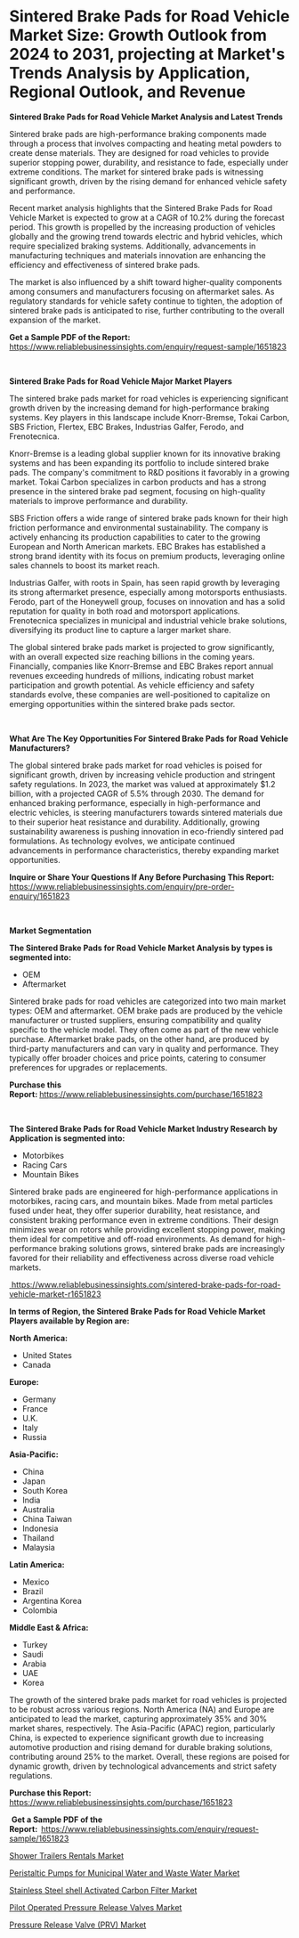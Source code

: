 <p><h1>Sintered Brake Pads for Road Vehicle Market Size: Growth Outlook from 2024 to 2031, projecting at Market's Trends Analysis by Application, Regional Outlook, and Revenue</h1></p><p><strong>Sintered Brake Pads for Road Vehicle Market Analysis and Latest Trends</strong></p>
<p><p>Sintered brake pads are high-performance braking components made through a process that involves compacting and heating metal powders to create dense materials. They are designed for road vehicles to provide superior stopping power, durability, and resistance to fade, especially under extreme conditions. The market for sintered brake pads is witnessing significant growth, driven by the rising demand for enhanced vehicle safety and performance.</p><p>Recent market analysis highlights that the Sintered Brake Pads for Road Vehicle Market is expected to grow at a CAGR of 10.2% during the forecast period. This growth is propelled by the increasing production of vehicles globally and the growing trend towards electric and hybrid vehicles, which require specialized braking systems. Additionally, advancements in manufacturing techniques and materials innovation are enhancing the efficiency and effectiveness of sintered brake pads. </p><p>The market is also influenced by a shift toward higher-quality components among consumers and manufacturers focusing on aftermarket sales. As regulatory standards for vehicle safety continue to tighten, the adoption of sintered brake pads is anticipated to rise, further contributing to the overall expansion of the market.</p></p>
<p><strong>Get a Sample PDF of the Report:&nbsp;</strong> <a href="https://www.reliablebusinessinsights.com/enquiry/request-sample/1651823?utm_campaign=1094&utm_medium=2&utm_source=Github&utm_content=ia&utm_term=08122024&utm_id=sintered-brake-pads-for-road-vehicle">https://www.reliablebusinessinsights.com/enquiry/request-sample/1651823</a></p>
<p>&nbsp;</p>
<p><strong>Sintered Brake Pads for Road Vehicle Major Market Players</strong></p>
<p><p>The sintered brake pads market for road vehicles is experiencing significant growth driven by the increasing demand for high-performance braking systems. Key players in this landscape include Knorr-Bremse, Tokai Carbon, SBS Friction, Flertex, EBC Brakes, Industrias Galfer, Ferodo, and Frenotecnica. </p><p>Knorr-Bremse is a leading global supplier known for its innovative braking systems and has been expanding its portfolio to include sintered brake pads. The company's commitment to R&D positions it favorably in a growing market. Tokai Carbon specializes in carbon products and has a strong presence in the sintered brake pad segment, focusing on high-quality materials to improve performance and durability.</p><p>SBS Friction offers a wide range of sintered brake pads known for their high friction performance and environmental sustainability. The company is actively enhancing its production capabilities to cater to the growing European and North American markets. EBC Brakes has established a strong brand identity with its focus on premium products, leveraging online sales channels to boost its market reach.</p><p>Industrias Galfer, with roots in Spain, has seen rapid growth by leveraging its strong aftermarket presence, especially among motorsports enthusiasts. Ferodo, part of the Honeywell group, focuses on innovation and has a solid reputation for quality in both road and motorsport applications. Frenotecnica specializes in municipal and industrial vehicle brake solutions, diversifying its product line to capture a larger market share.</p><p>The global sintered brake pads market is projected to grow significantly, with an overall expected size reaching billions in the coming years. Financially, companies like Knorr-Bremse and EBC Brakes report annual revenues exceeding hundreds of millions, indicating robust market participation and growth potential. As vehicle efficiency and safety standards evolve, these companies are well-positioned to capitalize on emerging opportunities within the sintered brake pads sector.</p></p>
<p>&nbsp;</p>
<p><strong>What Are The Key Opportunities For Sintered Brake Pads for Road Vehicle Manufacturers?</strong></p>
<p><p>The global sintered brake pads market for road vehicles is poised for significant growth, driven by increasing vehicle production and stringent safety regulations. In 2023, the market was valued at approximately $1.2 billion, with a projected CAGR of 5.5% through 2030. The demand for enhanced braking performance, especially in high-performance and electric vehicles, is steering manufacturers towards sintered materials due to their superior heat resistance and durability. Additionally, growing sustainability awareness is pushing innovation in eco-friendly sintered pad formulations. As technology evolves, we anticipate continued advancements in performance characteristics, thereby expanding market opportunities.</p></p>
<p><strong>Inquire or Share Your Questions If Any Before Purchasing This Report:</strong> <a href="https://www.reliablebusinessinsights.com/enquiry/pre-order-enquiry/1651823?utm_campaign=1094&utm_medium=2&utm_source=Github&utm_content=ia&utm_term=08122024&utm_id=sintered-brake-pads-for-road-vehicle">https://www.reliablebusinessinsights.com/enquiry/pre-order-enquiry/1651823</a></p>
<p>&nbsp;</p>
<p><strong>Market Segmentation</strong></p>
<p><strong>The Sintered Brake Pads for Road Vehicle Market Analysis by types is segmented into:</strong></p>
<p><ul><li>OEM</li><li>Aftermarket</li></ul></p>
<p><p>Sintered brake pads for road vehicles are categorized into two main market types: OEM and aftermarket. OEM brake pads are produced by the vehicle manufacturer or trusted suppliers, ensuring compatibility and quality specific to the vehicle model. They often come as part of the new vehicle purchase. Aftermarket brake pads, on the other hand, are produced by third-party manufacturers and can vary in quality and performance. They typically offer broader choices and price points, catering to consumer preferences for upgrades or replacements.</p></p>
<p><strong>Purchase this Report:&nbsp;</strong><a href="https://www.reliablebusinessinsights.com/purchase/1651823?utm_campaign=1094&utm_medium=2&utm_source=Github&utm_content=ia&utm_term=08122024&utm_id=sintered-brake-pads-for-road-vehicle">https://www.reliablebusinessinsights.com/purchase/1651823</a></p>
<p>&nbsp;</p>
<p><strong>The Sintered Brake Pads for Road Vehicle Market Industry Research by Application is segmented into:</strong></p>
<p><ul><li>Motorbikes</li><li>Racing Cars</li><li>Mountain Bikes</li></ul></p>
<p><p>Sintered brake pads are engineered for high-performance applications in motorbikes, racing cars, and mountain bikes. Made from metal particles fused under heat, they offer superior durability, heat resistance, and consistent braking performance even in extreme conditions. Their design minimizes wear on rotors while providing excellent stopping power, making them ideal for competitive and off-road environments. As demand for high-performance braking solutions grows, sintered brake pads are increasingly favored for their reliability and effectiveness across diverse road vehicle markets.</p></p>
<p><a href="https://www.reliablebusinessinsights.com/sintered-brake-pads-for-road-vehicle-market-r1651823?utm_campaign=1094&utm_medium=2&utm_source=Github&utm_content=ia&utm_term=08122024&utm_id=sintered-brake-pads-for-road-vehicle">&nbsp;https://www.reliablebusinessinsights.com/sintered-brake-pads-for-road-vehicle-market-r1651823</a></p>
<p><strong>In terms of Region, the Sintered Brake Pads for Road Vehicle Market Players available by Region are:</strong></p>
<p>
    <p> <strong> North America: </strong>
        <ul>
            <li>United States</li>
            <li>Canada</li>
        </ul>
        </p> 
    <p> <strong> Europe: </strong>
        <ul>
            <li>Germany</li>
            <li>France</li>
            <li>U.K.</li>
            <li>Italy</li>
            <li>Russia</li>
        </ul>
        </p> 
    <p> <strong> Asia-Pacific: </strong>
        <ul>
            <li>China</li>
            <li>Japan</li>
            <li>South Korea</li>
            <li>India</li>
            <li>Australia</li>
            <li>China Taiwan</li>
            <li>Indonesia</li>
            <li>Thailand</li>
            <li>Malaysia</li>
        </ul>
        </p> 
    <p> <strong> Latin America: </strong>
        <ul>
            <li>Mexico</li>
            <li>Brazil</li>
            <li>Argentina Korea</li>
            <li>Colombia</li>
        </ul>
        </p> 
    <p> <strong> Middle East & Africa: </strong>
        <ul>
            <li>Turkey</li>
            <li>Saudi</li>
            <li>Arabia</li>
            <li>UAE</li>
            <li>Korea</li>
        </ul>
    </p>
    </p>
<p><p>The growth of the sintered brake pads market for road vehicles is projected to be robust across various regions. North America (NA) and Europe are anticipated to lead the market, capturing approximately 35% and 30% market shares, respectively. The Asia-Pacific (APAC) region, particularly China, is expected to experience significant growth due to increasing automotive production and rising demand for durable braking solutions, contributing around 25% to the market. Overall, these regions are poised for dynamic growth, driven by technological advancements and strict safety regulations.</p></p>
<p><strong>Purchase this Report: </strong><a href="https://www.reliablebusinessinsights.com/purchase/1651823?utm_campaign=1094&utm_medium=2&utm_source=Github&utm_content=ia&utm_term=08122024&utm_id=sintered-brake-pads-for-road-vehicle">https://www.reliablebusinessinsights.com/purchase/1651823</a></p>
<p>&nbsp;<strong>Get a Sample PDF of the Report:&nbsp;&nbsp;</strong><a href="https://www.reliablebusinessinsights.com/enquiry/request-sample/1651823?utm_campaign=1094&utm_medium=2&utm_source=Github&utm_content=ia&utm_term=08122024&utm_id=sintered-brake-pads-for-road-vehicle">https://www.reliablebusinessinsights.com/enquiry/request-sample/1651823</a></p>
<p><strong></strong></p>
<p><p><a href="https://github.com/LilianFaulkner65/Market-Research-Report-List-1/blob/main/shower-trailers-rentals-market.md?utm_campaign=1094&utm_medium=2&utm_source=Github&utm_content=ia&utm_term=08122024&utm_id=sintered-brake-pads-for-road-vehicle">Shower Trailers Rentals Market</a></p><p><a href="https://github.com/rileymgdorcas/Market-Research-Report-List-1/blob/main/peristaltic-pumps-for-municipal-water-and-waste-water-market.md?utm_campaign=1094&utm_medium=2&utm_source=Github&utm_content=ia&utm_term=08122024&utm_id=sintered-brake-pads-for-road-vehicle">Peristaltic Pumps for Municipal Water and Waste Water Market</a></p><p><a href="https://www.linkedin.com/pulse/stainless-steel-shell-activated-carbon-filter-market-analysis-lkvkc?utm_campaign=1094&utm_medium=2&utm_source=Github&utm_content=ia&utm_term=08122024&utm_id=sintered-brake-pads-for-road-vehicle">Stainless Steel shell Activated Carbon Filter Market</a></p><p><a href="https://www.linkedin.com/pulse/pilot-operated-pressure-release-valves-market-analysis-report-18vuc?utm_campaign=1094&utm_medium=2&utm_source=Github&utm_content=ia&utm_term=08122024&utm_id=sintered-brake-pads-for-road-vehicle">Pilot Operated Pressure Release Valves Market</a></p><p><a href="https://www.linkedin.com/pulse/providing-both-historical-trends-future-projections-pressure-txqxc?utm_campaign=1094&utm_medium=2&utm_source=Github&utm_content=ia&utm_term=08122024&utm_id=sintered-brake-pads-for-road-vehicle">Pressure Release Valve (PRV) Market</a></p></p>